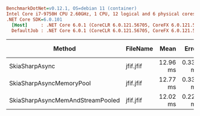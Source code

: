 ``` ini

BenchmarkDotNet=v0.12.1, OS=debian 11 (container)
Intel Core i7-9750H CPU 2.60GHz, 1 CPU, 12 logical and 6 physical cores
.NET Core SDK=6.0.101
  [Host]     : .NET Core 6.0.1 (CoreCLR 6.0.121.56705, CoreFX 6.0.121.56705), X64 RyuJIT
  DefaultJob : .NET Core 6.0.1 (CoreCLR 6.0.121.56705, CoreFX 6.0.121.56705), X64 RyuJIT


```
|                           Method |  FileName |     Mean |    Error |   StdDev |   Median | Ratio | RatioSD |   Gen 0 | Gen 1 | Gen 2 | Allocated |
|--------------------------------- |---------- |---------:|---------:|---------:|---------:|------:|--------:|--------:|------:|------:|----------:|
|                   SkiaSharpAsync | jfif.jfif | 12.96 ms | 0.332 ms | 0.979 ms | 13.07 ms |  1.00 |    0.00 | 31.2500 |     - |     - | 207.85 KB |
|         SkiaSharpAsyncMemoryPool | jfif.jfif | 12.77 ms | 0.339 ms | 1.000 ms | 12.47 ms |  0.99 |    0.10 | 15.6250 |     - |     - | 128.72 KB |
| SkiaSharpAsyncMemAndStreamPooled | jfif.jfif | 12.02 ms | 0.229 ms | 0.290 ms | 11.96 ms |  0.90 |    0.08 |       - |     - |     - |   1.72 KB |
